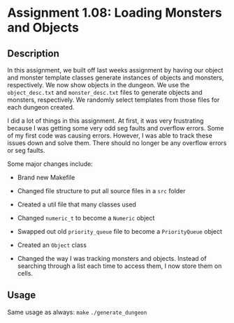 # Assignment 1.08: Loading Monsters and Objects

## Description

In this assignment, we built off last weeks assignment by having our object
and monster template classes generate instances of objects and monsters,
respectively. We now show objects in the dungeon. We use the `object_desc.txt`
and `monster_desc.txt` files to generate objects and monsters, respectively.
We randomly select templates from those files for each dungeon created.

I did a lot of things in this assignment. At first, it was very frustrating
because I was getting some very odd seg faults and overflow errors. Some of my
first code was causing errors.
However, I was able to track these issues down and solve them. There should
no longer be any overflow errors or seg faults.

Some major changes include:

* Brand new Makefile

* Changed file structure to put all source files in a `src` folder

* Created a util file that many classes used

* Changed `numeric_t` to become a `Numeric` object

* Swapped out old `priority_queue` file to become a `PriorityQueue` object

* Created an `Object` class

* Changed the way I was tracking monsters and objects. Instead of searching
through a list each time to access them, I now store them on cells.


## Usage

Same usage as always:
`make`
`./generate_dungeon`
